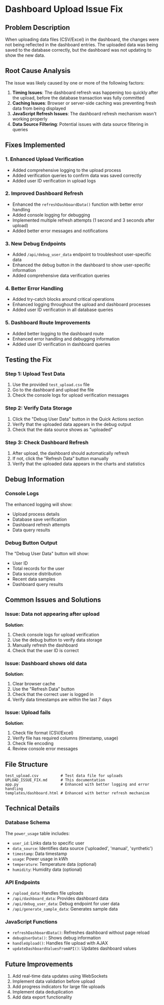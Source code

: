 # Dashboard Upload Issue Fix

## Problem Description
When uploading data files (CSV/Excel) in the dashboard, the changes were not being reflected in the dashboard entries. The uploaded data was being saved to the database correctly, but the dashboard was not updating to show the new data.

## Root Cause Analysis
The issue was likely caused by one or more of the following factors:

1. **Timing Issues**: The dashboard refresh was happening too quickly after the upload, before the database transaction was fully committed
2. **Caching Issues**: Browser or server-side caching was preventing fresh data from being displayed
3. **JavaScript Refresh Issues**: The dashboard refresh mechanism wasn't working properly
4. **Data Source Filtering**: Potential issues with data source filtering in queries

## Fixes Implemented

### 1. Enhanced Upload Verification
- Added comprehensive logging to the upload process
- Added verification queries to confirm data was saved correctly
- Added user ID verification in upload logs

### 2. Improved Dashboard Refresh
- Enhanced the `refreshDashboardData()` function with better error handling
- Added console logging for debugging
- Implemented multiple refresh attempts (1 second and 3 seconds after upload)
- Added better error messages and notifications

### 3. New Debug Endpoints
- Added `/api/debug_user_data` endpoint to troubleshoot user-specific data
- Enhanced the debug button in the dashboard to show user-specific information
- Added comprehensive data verification queries

### 4. Better Error Handling
- Added try-catch blocks around critical operations
- Enhanced logging throughout the upload and dashboard processes
- Added user ID verification in all database queries

### 5. Dashboard Route Improvements
- Added better logging to the dashboard route
- Enhanced error handling and debugging information
- Added user ID verification in dashboard queries

## Testing the Fix

### Step 1: Upload Test Data
1. Use the provided `test_upload.csv` file
2. Go to the dashboard and upload the file
3. Check the console logs for upload verification messages

### Step 2: Verify Data Storage
1. Click the "Debug User Data" button in the Quick Actions section
2. Verify that the uploaded data appears in the debug output
3. Check that the data source shows as "uploaded"

### Step 3: Check Dashboard Refresh
1. After upload, the dashboard should automatically refresh
2. If not, click the "Refresh Data" button manually
3. Verify that the uploaded data appears in the charts and statistics

## Debug Information

### Console Logs
The enhanced logging will show:
- Upload process details
- Database save verification
- Dashboard refresh attempts
- Data query results

### Debug Button Output
The "Debug User Data" button will show:
- User ID
- Total records for the user
- Data source distribution
- Recent data samples
- Dashboard query results

## Common Issues and Solutions

### Issue: Data not appearing after upload
**Solution**: 
1. Check console logs for upload verification
2. Use the debug button to verify data storage
3. Manually refresh the dashboard
4. Check that the user ID is correct

### Issue: Dashboard shows old data
**Solution**:
1. Clear browser cache
2. Use the "Refresh Data" button
3. Check that the correct user is logged in
4. Verify data timestamps are within the last 7 days

### Issue: Upload fails
**Solution**:
1. Check file format (CSV/Excel)
2. Verify file has required columns (timestamp, usage)
3. Check file encoding
4. Review console error messages

## File Structure
```
test_upload.csv          # Test data file for uploads
UPLOAD_ISSUE_FIX.md      # This documentation
app.py                   # Enhanced with better logging and error handling
templates/dashboard.html # Enhanced with better refresh mechanism
```

## Technical Details

### Database Schema
The `power_usage` table includes:
- `user_id`: Links data to specific user
- `data_source`: Identifies data source ('uploaded', 'manual', 'synthetic')
- `timestamp`: Data timestamp
- `usage`: Power usage in kWh
- `temperature`: Temperature data (optional)
- `humidity`: Humidity data (optional)

### API Endpoints
- `/upload_data`: Handles file uploads
- `/api/dashboard_data`: Provides dashboard data
- `/api/debug_user_data`: Debug endpoint for user data
- `/api/generate_sample_data`: Generates sample data

### JavaScript Functions
- `refreshDashboardData()`: Refreshes dashboard without page reload
- `debugUserData()`: Shows debug information
- `handleUpload()`: Handles file upload with AJAX
- `updateDashboardValuesFromAPI()`: Updates dashboard values

## Future Improvements
1. Add real-time data updates using WebSockets
2. Implement data validation before upload
3. Add progress indicators for large file uploads
4. Implement data deduplication
5. Add data export functionality
